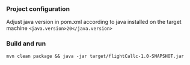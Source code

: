 ### Project configuration 

Adjust java version in pom.xml according to java installed on the target machine
`<java.version>20</java.version>`

### Build and run

```
mvn clean package && java -jar target/flightCallc-1.0-SNAPSHOT.jar
```

